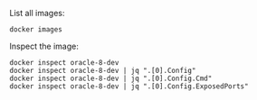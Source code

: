 List all images:

```
docker images
```

Inspect the image:

```
docker inspect oracle-8-dev
docker inspect oracle-8-dev | jq ".[0].Config"
docker inspect oracle-8-dev | jq ".[0].Config.Cmd"
docker inspect oracle-8-dev | jq ".[0].Config.ExposedPorts"
```
